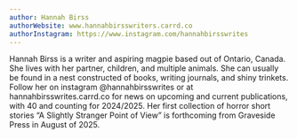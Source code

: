 ```yaml
---
author: Hannah Birss
authorWebsite: www.hannahbirsswriters.carrd.co
authorInstagram: https://www.instagram.com/hannahbirsswrites
---
```

Hannah Birss is a writer and aspiring magpie based out of Ontario, Canada. She lives with her partner, children, and multiple animals. She can usually be found in a nest constructed of books, writing journals, and shiny trinkets. Follow her on instagram @hannahbirsswrites or at hannahbirsswrites.carrd.co for news on upcoming and current publications, with 40 and counting for 2024/2025. Her first collection of horror short stories “A Slightly Stranger Point of View” is forthcoming from Graveside Press in August of 2025.
